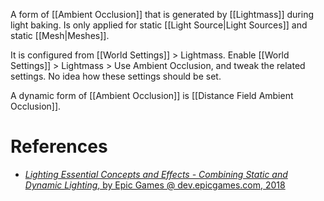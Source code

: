 A form of [[Ambient Occlusion]] that is generated by [[Lightmass]] during light baking.
Is only applied for static [[Light Source|Light Sources]] and static [[Mesh|Meshes]].

It is configured from [[World Settings]] > Lightmass.
Enable [[World Settings]] > Lightmass > Use Ambient Occlusion,
and tweak the related settings.
No idea how these settings should be set.

A dynamic form of [[Ambient Occlusion]] is [[Distance Field Ambient Occlusion]].


# References

- [_Lighting Essential Concepts and Effects - Combining Static and Dynamic Lighting_, by Epic Games @ dev.epicgames.com, 2018](https://dev.epicgames.com/community/learning/courses/Xwp/lighting-essential-concepts-and-effects/P0R/combining-static-and-dynamic-lighting)


